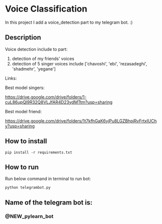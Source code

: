 # Voice Classification

In this project I add a voice_detection part to my telegram bot. :)

## Description

Voice detection include to part:
1. detection of my friends' voices
2. detection of 5 singer voices include ['chavoshi', 'ebi', 'rezasadeghi', 'shadmehr', 'yegane'] 

Links:

Best model singers:

https://drive.google.com/drive/folders/1-cuL86upQl9R32Q8VLJfAR4D23ydMTtm?usp=sharing

Best model friend:

https://drive.google.com/drive/folders/1t7kfhGaK6yjPu8LGZBhpjRvFrtxIUChy?usp=sharing

## How to install

```
pip install -r requirements.txt
```

##  How to run


Run below command in terminal to run bot:

```
python telegrambot.py
```

## Name of the telegram bot is:

### @NEW_pylearn_bot
